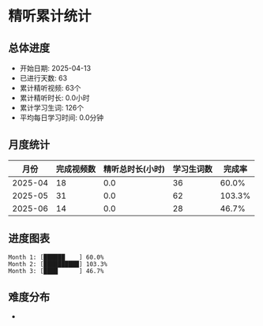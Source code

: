 # 精听累计统计

## 总体进度

- 开始日期: 2025-04-13
- 已进行天数: 63
- 累计精听视频: 63个
- 累计精听时长: 0.0小时
- 累计学习生词: 126个
- 平均每日学习时间: 0.0分钟

## 月度统计

| 月份 | 完成视频数 | 精听总时长(小时) | 学习生词数 | 完成率 |
|-----|-----------|----------------|----------|-------|
| 2025-04 | 18 | 0.0 | 36 | 60.0% |
| 2025-05 | 31 | 0.0 | 62 | 103.3% |
| 2025-06 | 14 | 0.0 | 28 | 46.7% |

## 进度图表

```
Month 1: [██████    ] 60.0%
Month 2: [██████████] 103.3%
Month 3: [████      ] 46.7%
```

## 难度分布

- [简单/中等/困难]: 63 (100.0%)